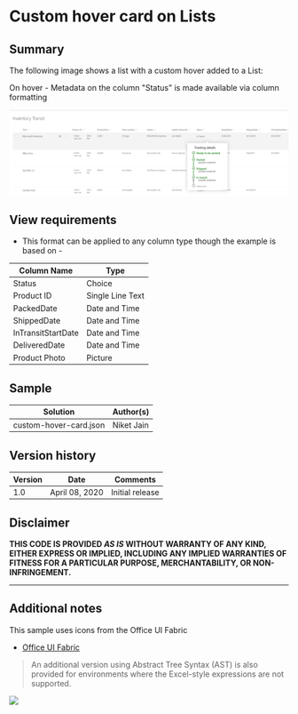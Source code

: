 # Custom hover card on Lists

## Summary
The following image shows a list with a custom hover added to a List:

On hover - Metadata on the column "Status" is made available via column formatting

![screenshot of the sample](./Status_hover.png)

## View requirements
- This format can be applied to any column type though the example is based on - 

Column Name         |Type
--------------------|--------------
Status              | Choice
Product ID          | Single Line Text
PackedDate          | Date and Time 
ShippedDate         | Date and Time
InTransitStartDate  | Date and Time 
DeliveredDate       | Date and Time
Product Photo       | Picture

## Sample

Solution|Author(s)
--------|---------
custom-hover-card.json | Niket Jain

## Version history

Version|Date|Comments
-------|----|--------
1.0|April 08, 2020|Initial release


## Disclaimer
**THIS CODE IS PROVIDED *AS IS* WITHOUT WARRANTY OF ANY KIND, EITHER EXPRESS OR IMPLIED, INCLUDING ANY IMPLIED WARRANTIES OF FITNESS FOR A PARTICULAR PURPOSE, MERCHANTABILITY, OR NON-INFRINGEMENT.**

---

## Additional notes
This sample uses icons from the Office UI Fabric

- [Office UI Fabric](https://developer.microsoft.com/en-us/fabric)

> An additional version using Abstract Tree Syntax (AST) is also provided for environments where the Excel-style expressions are not supported.

<img src="https://telemetry.sharepointpnp.com/sp-dev-list-formatting/column-samples/readme-template" />